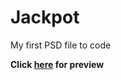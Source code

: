 # Jackpot
My first PSD file to code

**Click [here](https://cl4ud14.github.io/Jackpot/) for preview**
